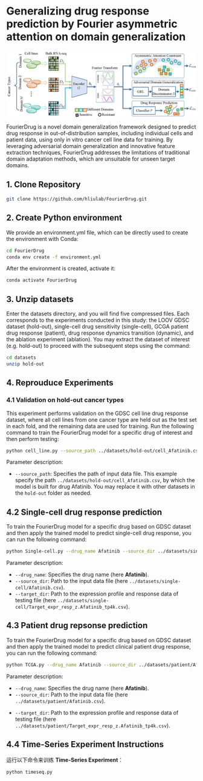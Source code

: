 # Generalizing drug response prediction by Fourier asymmetric attention on domain generalization
![Screenshot](framework.png)

FourierDrug is a novel domain generalization framework designed to predict drug response in out-of-distribution samples, including individual cells and patient data, using only in vitro cancer cell line data for training. By leveraging adversarial domain generalization and innovative feature extraction techniques, FourierDrug addresses the limitations of traditional domain adaptation methods, which are unsuitable for unseen target domains.


## 1.  Clone Repository

~~~bash
git clone https://github.com/hliulab/FourierDrug.git
~~~

## 2. Create Python environment

We provide an environment.yml file, which can be directly used to create the environment with Conda:

```bash
cd FourierDrug
conda env create -f environment.yml
```

After the environment is created, activate it:

```bash
conda activate FourierDrug
```


## 3. Unzip datasets
Enter the datasets directory, and you will find five compressed files. Each corresponds to the experiments conducted in this study: the LOOV GDSC dataset (hold-out), single-cell drug sensitivity (single-cell), GCGA patient drug response (patient), drug response dynamics transition (dynamic), and the ablation experiment (ablation). You may extract the dataset of interest (e.g. hold-out) to proceed with the subsequent steps using the command:
~~~bash
cd datasets
unzip hold-out
~~~

## 4. Reprouduce Experiments
### 4.1 Validation on hold-out cancer types 

This experiment performs validation on the GDSC cell line drug response dataset, where all cell lines from one cancer type are held out as the test set in each fold, and the remaining data are used for training. Run the following command to train the FourierDrug model for a specific drug of interest and then perform testing:

```bash
python cell_line.py --source_path ../datasets/hold-out/cell_Afatinib.csv
```

Parameter description:

- `--source_path`: Specifies the path of input data file. This example specify the path `../datasets/hold-out/cell_Afatinib.csv`, by which the model is built for drug Afatinib. You may replace it with other datasets in the `hold-out` folder as needed.



## 4.2 Single-cell drug response prediction

To train the FourierDrug model for a specific drug based on GDSC dataset and then apply the trained model to predict single-cell drug response, you can run the following command:

```bash
python Single-cell.py --drug_name Afatinib --source_dir ../datasets/single-cell/Afatinib.csv --target_dir ../datasets/single-cell/Target_expr_resp_z.Afatinib_tp4k.csv
```

Parameter description:

* `--drug_name`: Specifies the drug name (here **Afatinib**).
* `--source_dir`: Path to the input data file (here `../datasets/single-cell/Afatinib.csv`).
* `--target_dir`: Path to the expression profile and response data of testing file (here `../datasets/single-cell/Target_expr_resp_z.Afatinib_tp4k.csv`).


## 4.3 Patient drug repsonse prediction
To train the FourierDrug model for a specific drug based on GDSC dataset and then apply the trained model to predict clinical patient drug response, you can run the following command:

```bash
python TCGA.py --drug_name Afatinib --source_dir ../datasets/patient/Afatinib.csv --target_dir ../datasets/patient/Target_expr_resp_z.Afatinib_tp4k.csv
```

Parameter description:

* `--drug_name`: Specifies the drug name (here **Afatinib**).
* `--source_dir`: Path to the input data file (here `../datasets/patient/Afatinib.csv`).
- `--target_dir`: Path to the expression profile and response data of testing file (here `../datasets/patient/Target_expr_resp_z.Afatinib_tp4k.csv`).



## 4.4 Time-Series Experiment Instructions

运行以下命令来训练 **Time-Series Experiment**：

```bash
python timeseq.py
```
